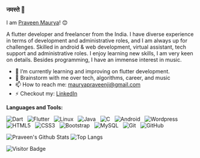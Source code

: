 ### नमस्ते 🙏
I am [Praveen Maurya](https://praveenmaurya.in)! 😊

<!--
**TheUltimate-Maurya/TheUltimate-Maurya** is a ✨ _special_ ✨ repository because its `README.md` (this file) appears on your GitHub profile.

Here are some ideas to get you started:

- 🔭 I’m currently working on ...
- 🌱 I’m currently learning ...
- 👯 I’m looking to collaborate on ...
- 🤔 I’m looking for help with ...
- 💬 Ask me about ...
- 📫 How to reach me: ...
- 😄 Pronouns: ...
- ⚡ Fun fact: ...
-->


A flutter developer and freelancer from the India. I have diverse experience in terms of development and administrative roles, and I am always up for challenges. Skilled in android & web development, virtual assistant, tech support and administrative roles. I enjoy learning new skills, I am very keen on details. Besides programming, I have an immense interest in music.

- 🔭 I’m currently learning and improving on flutter development.
- 💬 Brainstorm with me over tech, algorithms, career, and music 
- 📫 How to reach me: mauryapraveenji@gmail.com
- ⚡ Checkout my: [LinkedIn](https://www.linkedin.com/in/praveenmaurya09/)
<!--
- 📝 [Resume](https://drive.google.com/file/d/1xAWtKXAAs9af9zsfEcwPkx6YQ7z52F0o/view?usp=sharing)
-->
**Languages and Tools:** 

![Dart](https://img.shields.io/badge/-Dart-black?logo=dart&style=social)&nbsp;&nbsp;
![Flutter](https://img.shields.io/badge/-Flutter%20Framework-black?logo=flutter&style=social)&nbsp;&nbsp;
![Linux](https://img.shields.io/badge/-Linux-black?logo=linux&style=social)&nbsp;&nbsp;
![Java](https://img.shields.io/badge/-Java-black?logo=java&style=social)&nbsp;&nbsp;
![C](https://img.shields.io/badge/-C-black?logo=c&style=social)&nbsp;&nbsp;
![Android](https://img.shields.io/badge/-Android-black?logo=android&style=social)&nbsp;&nbsp;
![Wordpress](https://img.shields.io/badge/-Wrodpress-black?logo=wordpress&style=social)&nbsp;&nbsp;
![HTML5](https://img.shields.io/badge/-HTML5-black?logo=html5&style=social)&nbsp;&nbsp;
![CSS3](https://img.shields.io/badge/-CSS3-black?logo=css3&style=social)&nbsp;&nbsp;
![Bootstrap](https://img.shields.io/badge/-Bootstrap-black?logo=bootstrap&style=social)&nbsp;&nbsp;
![MySQL](https://img.shields.io/badge/-MySQL-black?logo=mysql&style=social)&nbsp;&nbsp;
![Git](https://img.shields.io/badge/-Git-black?logo=git&style=social)&nbsp;&nbsp;
![GitHub](https://img.shields.io/badge/-GitHub-black?logo=github&style=social)&nbsp;&nbsp;


![Praveen's Github Stats](https://github-readme-stats.vercel.app/api?username=praveenmaurya09&count=private=true&show_icons=true&include_all_commits=true)
![Top Langs](https://github-readme-stats.vercel.app/api/top-langs/?username=praveenmaurya09&hide=TeX&layout=compact)

![Visitor Badge](https://visitor-badge.laobi.icu/badge?page_id=praveenmaurya09.praveenmaurya09)
